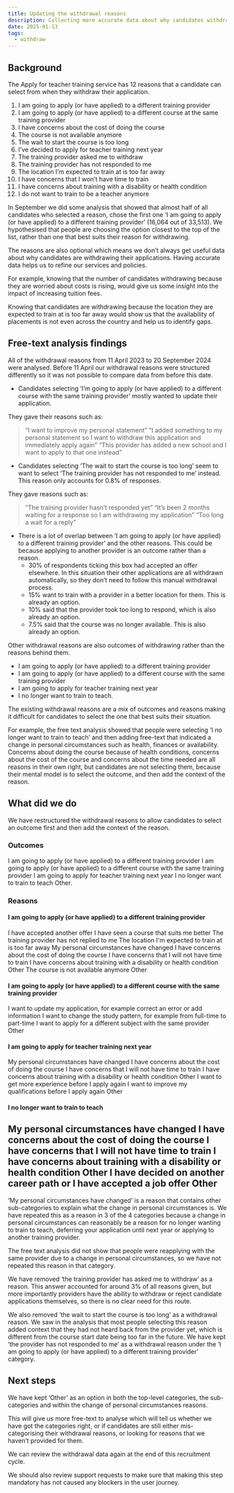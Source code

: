 ```yaml
---
title: Updating the withdrawal reasons
description: Collecting more accurate data about why candidates withdraw from courses.
date: 2025-01-13
tags:
  - withdraw
---
```


## Background

The Apply for teacher training service has 12 reasons that a candidate can select from when they withdraw their application.

1. I am going to apply (or have applied) to a different training provider
2. I am going to apply (or have applied) to a different course at the same training provider
3. I have concerns about the cost of doing the course
4. The course is not available anymore
5. The wait to start the course is too long
6. I’ve decided to apply for teacher training next year
7. The training provider asked me to withdraw
8. The training provider has not responded to me
9. The location I’m expected to train at is too far away
10. I have concerns that I won’t have time to train
11. I have concerns about training with a disability or health condition
12. I do not want to train to be a teacher anymore  

In September we did some analysis that showed that almost half of all candidates who selected a reason, chose the first one ‘I am going to apply (or have applied) to a different training provider’ (16,064 out of 33,513). We hypothesised that people are choosing the option closest to the top of the list, rather than one that best suits their reason for withdrawing.

The reasons are also optional which means we don’t always get useful data about why candidates are withdrawing their applications. Having accurate data helps us to refine our services and policies.  

For example, knowing that the number of candidates withdrawing because they are worried about costs is rising, would give us some insight into the impact of increasing tuition fees.  

Knowing that candidates are withdrawing because the location they are expected to train at is too far away would show us that the availability of placements is not even across the country and help us to identify gaps.  

## Free-text analysis findings

All of the withdrawal reasons from 11 April 2023 to 20 September 2024 were analysed. Before 11 April our withdrawal reasons were structured differently so it was not possible to compare data from before this date.

* Candidates selecting ‘I’m going to apply (or have applied) to a different course with the same training provider’ mostly wanted to update their application.

They gave their reasons such as:
> “I want to improve my personal statement”
> “I added something to my personal statement so I want to withdraw this application and immediately apply again”
> “This provider has added a new school and I want to apply to that one instead”

* Candidates selecting ‘The wait to start the course is too long’ seem to want to select ‘The training provider has not responded to me’ instead. This reason only accounts for 0.8% of responses.

They gave reasons such as:
> “The training provider hasn’t responded yet”
> “It’s been 2 months waiting for a response so I am withdrawing my application”
> “Too long a wait for a reply”

* There is a lot of overlap between ‘I am going to apply (or have applied) to a different training provider’ and the other reasons. This could be because applying to another provider is an outcome rather than a reason.
  * 30% of respondents ticking this box had accepted an offer elsewhere. In this situation their other applications are all withdrawn automatically, so they don’t need to follow this manual withdrawal process.
  * 15% want to train with a provider in a better location for them. This is already an option.
  * 10% said that the provider took too long to respond, which is also already an option.
  * 7.5% said that the course was no longer available. This is also already an option.

Other withdrawal reasons are also outcomes of withdrawing rather than the reasons behind them.  

* I am going to apply (or have applied) to a different training provider
* I am going to apply (or have applied) to a different course with the same training provider
* I am going to apply for teacher training next year
* I no longer want to train to teach.

The existing withdrawal reasons are a mix of outcomes and reasons making it difficult for candidates to select the one that best suits their situation.  

For example, the free text analysis showed that people were selecting ‘I no longer want to train to teach’ and then adding free-text that indicated a change in personal circumstances such as health, finances or availability. Concerns about doing the course because of health conditions, concerns about the cost of the course and concerns about the time needed are all reasons in their own right, but candidates are not selecting them, because their mental model is to select the outcome, and then add the context of the reason.

## What did we do

We have restructured the withdrawal reasons to allow candidates to select an outcome first and then add the context of the reason.

### Outcomes

I am going to apply (or have applied) to a different training provider
I am going to apply (or have applied) to a different course with the same training provider
I am going to apply for teacher training next year
I no longer want to train to teach
Other.

### Reasons

#### I am going to apply (or have applied) to a different training provider

I have accepted another offer
I have seen a course that suits me better
The training provider has not replied to me
The location I'm expected to train at is too far away
My personal circumstances have changed
I have concerns about the cost of doing the course
I have concerns that I will not have time to train
I have concerns about training with a disability or health condition
Other
The course is not available anymore
Other

#### I am going to apply (or have applied) to a different course with the same training provider

I want to update my application, for example correct an error or add information
I want to change the study pattern, for example from full-time to part-time
I want to apply for a different subject with the same provider
Other

#### I am going to apply for teacher training next year

My personal circumstances have changed
I have concerns about the cost of doing the course
I have concerns that I will not have time to train
I have concerns about training with a disability or health condition
Other
I want to get more experience before I apply again
I want to improve my qualifications before I apply again
Other

#### I no longer want to train to teach

My personal circumstances have changed
I have concerns about the cost of doing the course
I have concerns that I will not have time to train
I have concerns about training with a disability or health condition
Other
I have decided on another career path or I have accepted a job offer
Other
---

‘My personal circumstances have changed’ is a reason that contains other sub-categories to explain what the change in personal circumstances is. We have repeated this as a reason in 3 of the 4 categories because a change in personal circumstances can reasonably be a reason for no longer wanting to train to teach, deferring your application until next year or applying to another training provider.  

The free text analysis did not show that people were reapplying with the same provider due to a change in personal circumstances, so we have not repeated this reason in that category.

We have removed ‘the training provider has asked me to withdraw’ as a reason. This answer accounted for around 3% of all reasons given, but more importantly providers have the ability to withdraw or reject candidate applications themselves, so there is no clear need for this route.

We also removed ‘the wait to start the course is too long’ as a withdrawal reason. We saw in the analysis that most people selecting this reason added context that they had not heard back from the provider yet, which is different from the course start date being too far in the future. We have kept ‘the provider has not responded to me’ as a withdrawal reason under the ‘I am going to apply (or have applied) to a different training provider’ category.

## Next steps

We have kept ‘Other’ as an option in both the top-level categories, the sub-categories and within the change of personal circumstances reasons.  

This will give us more free-text to analyse which will tell us whether we have got the categories right, or if candidates are still either mis-categorising their withdrawal reasons, or looking for reasons that we haven’t provided for them.  

We can review the withdrawal data again at the end of this recruitment cycle.  

We should also review support requests to make sure that making this step mandatory has not caused any blockers in the user journey.

